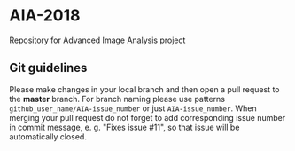 # AIA-2018
Repository for Advanced Image Analysis project


## Git guidelines

 Please make changes in your local branch and then open a pull request to the **master** branch. For branch naming please use patterns ``github_user_name/AIA-issue_number`` or just ``AIA-issue_number``. When merging your pull request do not forget to add corresponding issue number in commit message, e. g. "Fixes issue #11", so that issue will be automatically closed.